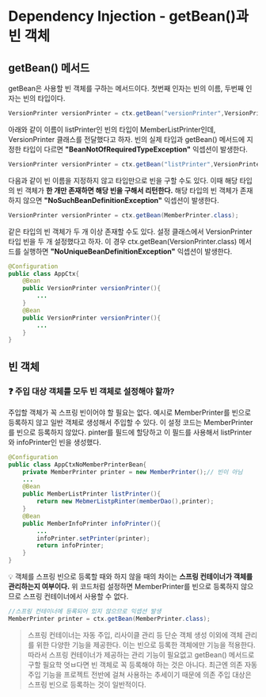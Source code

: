 # Dependency Injection - getBean()과 빈 객체

## getBean() 메서드
getBean은 사용할 빈 객체를 구하는 메서드이다. 첫번째 인자는 빈의 이름, 두번째 인자는 빈의 타입이다. 
```java
VersionPrinter versionPrinter = ctx.getBean("versionPrinter",VersionPrinter.class);
```

아래와 같이 이름이 listPrinter인 빈의 타입이 MemberListPrinter인데, VersionPrinter 클래스를 전달했다고 하자. 빈의 실제 타입과 getBean() 메서드에 지정한 타입이 다르면 **"BeanNotOfRequiredTypeException"** 익셉션이 발생한다.
```java
VersionPrinter versionPrinter = ctx.getBean("listPrinter",VersionPrinter.class);
```

다음과 같이 빈 이름을 지정하지 않고 타입만으로 빈을 구할 수도 있다. 이때 해당 타입의 빈 객체가 **한 개만 존재하면 해당 빈을 구해서 리턴한다.** 해당 타입의 빈 객체가 존재하지 않으면 **"NoSuchBeanDefinitionException"** 익셉션이 발생한다.
```java
VersionPrinter versionPrinter = ctx.getBean(MemberPrinter.class);
```

같은 타입의 빈 객체가 두 개 이상 존재할 수도 있다. 설정 클래스에서 VersionPrinter 타입 빈을 두 개 설정했다고 하자. 이 경우 ctx.getBean(VersionPrinter.class) 메서드를 실행하면 **"NoUniqueBeanDefinitionException"** 익셉션이 발생한다.

```java
@Configuration
public class AppCtx{
	@Bean
    public VersionPrinter versionPrinter(){
    	...
    }
    @Bean
    public VersionPrinter versionPrinter(){
    	...
    }
}
```
## 빈 객체
### ❓ 주입 대상 객체를 모두 빈 객체로 설정해야 할까?
주입할 객체가 꼭 스프링 빈이어야 할 필요는 없다. 예시로 MemberPrinter를 빈으로 등록하지 않고 일반 객체로 생성해서 주입할 수 있다. 
이 설정 코드는 MemberPrinter를 빈으로 등록하지 않았다. pinter를 필드에 할당하고 이 필드를 사용해서 listPrinter와 infoPrinter인 빈을 생성했다. 

```java
@Configuration
public class AppCtxNoMemberPrinterBean{
	private MemberPrinter printer = new MemberPrinter();// 빈이 아님
    ...
    @Bean
    public MemberListPrinter listPrinter(){
    	return new MebmerListpRinter(memberDao(),printer);
    }
	@Bean
    public MemberInfoPrinter infoPrinter(){
    	...
        infoPrinter.setPrinter(printer);
        return infoPrinter;
    }
}
```

💡 객체를 스프링 빈으로 등록할 때와 하지 않을 때의 차이는 **스프링 컨테이너가 객체를 관리하는지 여부이다.** 위 코드처럼 설정하면 MemberPrinter를 빈으로 등록하지 않으므로 스프링 컨테이너에서 사용할 수 없다.
```java
//스프링 컨테이너에 등록되어 있지 않으므로 익셉션 발생
MemberPrinter printer = ctx.getBean(MemberPrinter.class);
```
> 스프링 컨테이너는 자동 주입, 리사이클 관리 등 단순 객체 생성 이외에 객체 관리를 위한 다양한 기능을 제공한다. 이는 빈으로 등록한 객체에만 기능을 적용한다.
따라서 스프링 컨테이너가 제공하는 관리 기능이 필요없고 getBean() 메서드로 구할 필요학 엇ㅂ다면 빈 객체로 꼭 등록해야 하는 것은 아니다.
최근엔 의존 자동 주입 기능을 프로젝트 전반에 걸쳐 사용하는 추세이기 때문에 의존 주입 대상은 스프링 빈으로 등록하는 것이 일반적이다.


